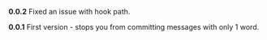 __0.0.2__
Fixed an issue with hook path.

__0.0.1__
First version - stops you from committing messages with only 1 word.